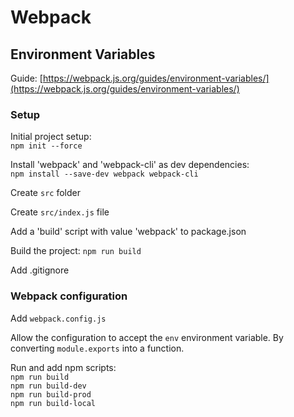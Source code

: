 # Webpack

## Environment Variables

Guide: [https://webpack.js.org/guides/environment-variables/](https://webpack.js.org/guides/environment-variables/)

### Setup
Initial project setup:  
`npm init --force`

Install 'webpack' and 'webpack-cli' as dev dependencies:  
`npm install --save-dev webpack webpack-cli`

Create `src` folder

Create `src/index.js` file

Add a 'build' script with value 'webpack' to package.json

Build the project:
`npm run build`

Add .gitignore

### Webpack configuration

Add `webpack.config.js`

Allow the configuration to accept the `env` environment variable.
By converting `module.exports` into a function.

Run and add npm scripts:  
`npm run build`  
`npm run build-dev`  
`npm run build-prod`  
`npm run build-local`  